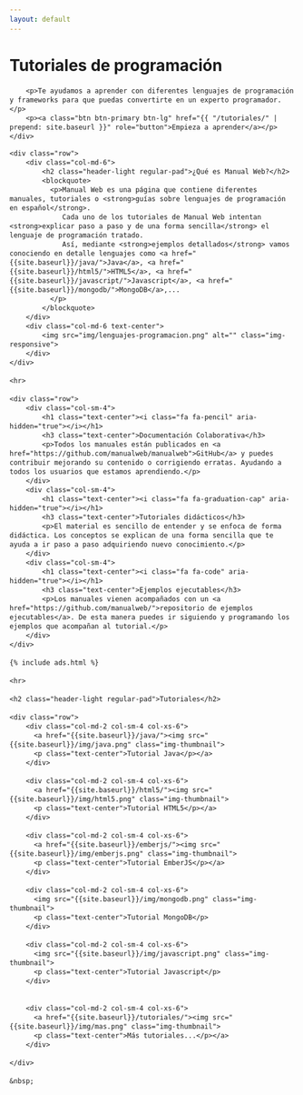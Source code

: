 ```yaml
---
layout: default
---
```


<div class="header-container jumbotron">
    <div class="container">
        <h1>Tutoriales de programación</h1>

        <p>Te ayudamos a aprender con diferentes lenguajes de programación y frameworks para que puedas convertirte en un experto programador.</p>
        <p><a class="btn btn-primary btn-lg" href="{{ "/tutoriales/" | prepend: site.baseurl }}" role="button">Empieza a aprender</a></p>
    </div>
</div>


<div class="container">

    <div class="row">
        <div class="col-md-6">
            <h2 class="header-light regular-pad">¿Qué es Manual Web?</h2>
            <blockquote>
              <p>Manual Web es una página que contiene diferentes manuales, tutoriales o <strong>guías sobre lenguajes de programación en español</strong>.
                 Cada uno de los tutoriales de Manual Web intentan <strong>explicar paso a paso y de una forma sencilla</strong> el lenguaje de programación tratado.
                 Así, mediante <strong>ejemplos detallados</strong> vamos conociendo en detalle lenguajes como <a href="{{site.baseurl}}/java/">Java</a>, <a href="{{site.baseurl}}/html5/">HTML5</a>, <a href="{{site.baseurl}}/javascript/">Javascript</a>, <a href="{{site.baseurl}}/mongodb/">MongoDB</a>,...
              </p>
            </blockquote>
        </div>
        <div class="col-md-6 text-center">
            <img src="img/lenguajes-programacion.png" alt="" class="img-responsive">
        </div>
    </div>

    <hr>

    <div class="row">
        <div class="col-sm-4">
            <h1 class="text-center"><i class="fa fa-pencil" aria-hidden="true"></i></h1>
            <h3 class="text-center">Documentación Colaborativa</h3>
            <p>Todos los manuales están publicados en <a href="https://github.com/manualweb/manualweb">GitHub</a> y puedes contribuir mejorando su contenido o corrigiendo erratas. Ayudando a todos los usuarios que estamos aprendiendo.</p>            
        </div>
        <div class="col-sm-4">
            <h1 class="text-center"><i class="fa fa-graduation-cap" aria-hidden="true"></i></h1>
            <h3 class="text-center">Tutoriales didácticos</h3>
            <p>El material es sencillo de entender y se enfoca de forma didáctica. Los conceptos se explican de una forma sencilla que te ayuda a ir paso a paso adquiriendo nuevo conocimiento.</p>  
        </div>
        <div class="col-sm-4">
            <h1 class="text-center"><i class="fa fa-code" aria-hidden="true"></i></h1>
            <h3 class="text-center">Ejemplos ejecutables</h3>
            <p>Los manuales vienen acompañados con un <a href="https://github.com/manualweb/">repositorio de ejemplos ejecutables</a>. De esta manera puedes ir siguiendo y programando los ejemplos que acompañan al tutorial.</p>
        </div>
    </div>

    {% include ads.html %}

    <hr>

    <h2 class="header-light regular-pad">Tutoriales</h2>

    <div class="row">
        <div class="col-md-2 col-sm-4 col-xs-6">
          <a href="{{site.baseurl}}/java/"><img src="{{site.baseurl}}/img/java.png" class="img-thumbnail">
          <p class="text-center">Tutorial Java</p></a>
        </div>

        <div class="col-md-2 col-sm-4 col-xs-6">
          <a href="{{site.baseurl}}/html5/"><img src="{{site.baseurl}}/img/html5.png" class="img-thumbnail">
          <p class="text-center">Tutorial HTML5</p></a>
        </div>

        <div class="col-md-2 col-sm-4 col-xs-6">
          <a href="{{site.baseurl}}/emberjs/"><img src="{{site.baseurl}}/img/emberjs.png" class="img-thumbnail">
          <p class="text-center">Tutorial EmberJS</p></a>
        </div>

        <div class="col-md-2 col-sm-4 col-xs-6">
          <img src="{{site.baseurl}}/img/mongodb.png" class="img-thumbnail">
          <p class="text-center">Tutorial MongoDB</p>
        </div>

        <div class="col-md-2 col-sm-4 col-xs-6">
          <img src="{{site.baseurl}}/img/javascript.png" class="img-thumbnail">
          <p class="text-center">Tutorial Javascript</p>
        </div>


        <div class="col-md-2 col-sm-4 col-xs-6">
          <a href="{{site.baseurl}}/tutoriales/"><img src="{{site.baseurl}}/img/mas.png" class="img-thumbnail">
          <p class="text-center">Más tutoriales...</p></a>
        </div>

    </div>

    &nbsp;


</div>
